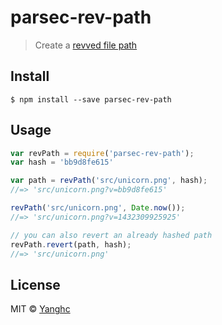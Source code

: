 # parsec-rev-path

> Create a [revved file path](http://blog.risingstack.com/automatic-cache-busting-for-your-css/)


## Install

```
$ npm install --save parsec-rev-path
```


## Usage

```js
var revPath = require('parsec-rev-path');
var hash = 'bb9d8fe615'

var path = revPath('src/unicorn.png', hash);
//=> 'src/unicorn.png?v=bb9d8fe615'

revPath('src/unicorn.png', Date.now());
//=> 'src/unicorn.png?v=1432309925925'

// you can also revert an already hashed path
revPath.revert(path, hash);
//=> 'src/unicorn.png'
```



## License

MIT © [Yanghc](https://github.com/hqwlkj)
